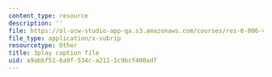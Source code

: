 ```yaml
---
content_type: resource
description: ''
file: https://ol-ocw-studio-app-qa.s3.amazonaws.com/courses/res-6-006-video-demonstrations-in-lasers-and-optics-spring-2008/a9abbf516a9f534ca2111c9bcf400adf_KtOhRHLE7Q0.vtt
file_type: application/x-subrip
resourcetype: Other
title: 3play caption file
uid: a9abbf51-6a9f-534c-a211-1c9bcf400adf
---
```

